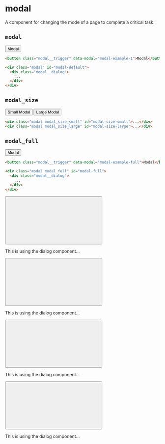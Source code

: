 # modal

<p class="text_lead">A component for changing the mode of a page to complete a critical task.</p>

## `modal`

<div class="demo">
  <div class="demo__render">
    <button class="modal__trigger button button_color_primary" data-modal="modal-default">Modal</button>
  </div>
  <div class="demo__code">

```html
<button class="modal__trigger" data-modal="modal-example-1">Modal</button>

<div class="modal" id="modal-default">
  <div class="modal__dialog">
    ...
  </div>
</div>
```

  </div>
</div>

## `modal_size`

<div class="demo">
  <div class="demo__render">
    <button class="modal__trigger button button_color_primary" data-modal="modal-size-small">Small Modal</button>
    <button class="modal__trigger button button_color_primary" data-modal="modal-size-large">Large Modal</button>
  </div>
  <div class="demo__code">

```html
<div class="modal modal_size_small" id="modal-size-small">...</div>
<div class="modal modal_size_large" id="modal-size-large">...</div>
```

  </div>
</div>

## `modal_full`

<div class="demo">
  <div class="demo__render">
    <button class="modal__trigger button button_color_primary" data-modal="modal-full">Modal</button>
  </div>
  <div class="demo__code">

```html
<button class="modal__trigger" data-modal="modal-example-full">Modal</button>

<div class="modal modal_full" id="modal-full">
  <div class="modal__dialog">
    ...
  </div>
</div>
```

  </div>
</div>

<!-- Modal Markup -->

<div class="modal" id="modal-default">
  <div class="modal__dialog dialog">
    <button class="modal__trigger dialog__close icon-action icon-action_color_fade">
      <svg role="img" class="icon">
        <use xlink:href="#x"></use>
      </svg>
    </button>
    <div class="dialog__body">
      <p>This is using the dialog component...</p>
    </div>
  </div>
</div>

<div class="modal modal_size_small" id="modal-size-small">
  <div class="modal__dialog dialog">
    <button class="modal__trigger dialog__close icon-action icon-action_color_fade">
      <svg role="img" class="icon">
        <use xlink:href="#x"></use>
      </svg>
    </button>
    <div class="dialog__body">
      <p>This is using the dialog component...</p>
    </div>
  </div>
</div>

<div class="modal modal_size_large" id="modal-size-large">
  <div class="modal__dialog dialog">
    <button class="modal__trigger dialog__close icon-action icon-action_color_fade">
      <svg role="img" class="icon">
        <use xlink:href="#x"></use>
      </svg>
    </button>
    <div class="dialog__body">
      <p>This is using the dialog component...</p>
    </div>
  </div>
</div>

<div class="modal modal_full" id="modal-full">
  <div class="modal__dialog dialog">
    <button class="modal__trigger dialog__close icon-action icon-action_color_fade">
      <svg role="img" class="icon">
        <use xlink:href="#x"></use>
      </svg>
    </button>
    <div class="dialog__body">
      <p>This is using the dialog component...</p>
    </div>
  </div>
</div>
